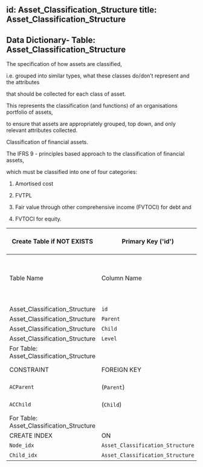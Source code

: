 id: Asset_Classification_Structure
title: Asset_Classification_Structure
---

## Data Dictionary- Table: Asset_Classification_Structure

The specification of how assets are classified, 

i.e. grouped into similar types, what these classes do/don’t represent and the attributes 

that should be collected for each class of asset.

This represents the classification (and functions) of an organisations portfolio of assets,

to ensure that assets are appropriately grouped, top down, and only relevant attributes collected.

Classification of financial assets. 

The IFRS 9 - principles based approach to the classification of financial assets,

which must be classified into one of four categories:

1. Amortised cost

2. FVTPL

3. Fair value through other comprehensive income (FVTOCI) for debt and

4. FVTOCI for equity.

| Create Table if NOT EXISTS| Primary Key ('id')|.|ENGINE = InnoDB|.|
|---|---|---|---|---|
|Table Name | Column Name| Data Type|PK Primary Key, NN-Not Null, Null|.|
||
| Asset_Classification_Structure|`id` |BIGINT(12)|PK, NN|
| Asset_Classification_Structure|`Parent`| BIGINT(12)| NULL|.|
| Asset_Classification_Structure|`Child` |BIGINT(12)| NULL|.|
| Asset_Classification_Structure|`Level`| INT| NULL|.|
|For Table: Asset_Classification_Structure|
|CONSTRAINT|FOREIGN KEY|REFERENCES |ON DELETE|ON UPDATE|
|`ACParent`|(`Parent`)|`Asset_Classification_Node` (`id`)|NO ACTION| NO ACTION|
|`ACChild`|(`Child`)|`Asset_Classification_Node` (`id`)|NO ACTION| NO ACTION|
|For Table: Asset_Classification_Structure|
|CREATE INDEX|ON|ASC|VISABLE|.|
|`Node_idx`|`Asset_Classification_Structure`|(`Parent` ASC)|VISIBLE;|.|
|`Child_idx`|`Asset_Classification_Structure`|(`Child` ASC)|VISIBLE;|.|

